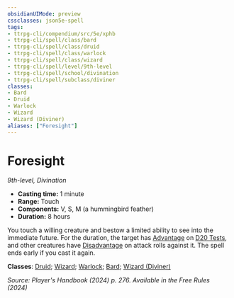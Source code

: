 ```yaml
---
obsidianUIMode: preview
cssclasses: json5e-spell
tags:
- ttrpg-cli/compendium/src/5e/xphb
- ttrpg-cli/spell/class/bard
- ttrpg-cli/spell/class/druid
- ttrpg-cli/spell/class/warlock
- ttrpg-cli/spell/class/wizard
- ttrpg-cli/spell/level/9th-level
- ttrpg-cli/spell/school/divination
- ttrpg-cli/spell/subclass/diviner
classes:
- Bard
- Druid
- Warlock
- Wizard
- Wizard (Diviner)
aliases: ["Foresight"]
---
```

# Foresight
*9th-level, Divination*  


- **Casting time:** 1 minute
- **Range:** Touch
- **Components:** V, S, M (a hummingbird feather)
- **Duration:** 8 hours

You touch a willing creature and bestow a limited ability to see into the immediate future. For the duration, the target has [Advantage](2-Mechanics/CLI/rules/variant-rules/advantage-xphb.md) on [D20 Tests](2-Mechanics/CLI/rules/variant-rules/d20-test-xphb.md), and other creatures have [Disadvantage](2-Mechanics/CLI/rules/variant-rules/disadvantage-xphb.md) on attack rolls against it. The spell ends early if you cast it again.

**Classes**: [Druid](2-Mechanics/CLI/lists/list-spells-classes-druid.md); [Wizard](2-Mechanics/CLI/lists/list-spells-classes-wizard.md); [Warlock](2-Mechanics/CLI/lists/list-spells-classes-warlock.md); [Bard](2-Mechanics/CLI/lists/list-spells-classes-bard.md); [Wizard (Diviner)](2-Mechanics/CLI/lists/list-spells-classes-wizard-xphb-diviner-xphb.md "subclass=XPHB;class=XPHB")

*Source: Player's Handbook (2024) p. 276. Available in the Free Rules (2024)*